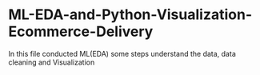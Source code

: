 # ML-EDA-and-Python-Visualization-Ecommerce-Delivery
In this file  conducted ML(EDA) some steps  understand the data, data cleaning and Visualization
